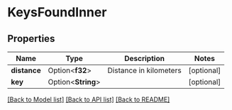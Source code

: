 # KeysFoundInner

## Properties

Name | Type | Description | Notes
------------ | ------------- | ------------- | -------------
**distance** | Option<**f32**> | Distance in kilometers | [optional]
**key** | Option<**String**> |  | [optional]

[[Back to Model list]](../README.md#documentation-for-models) [[Back to API list]](../README.md#documentation-for-api-endpoints) [[Back to README]](../README.md)


